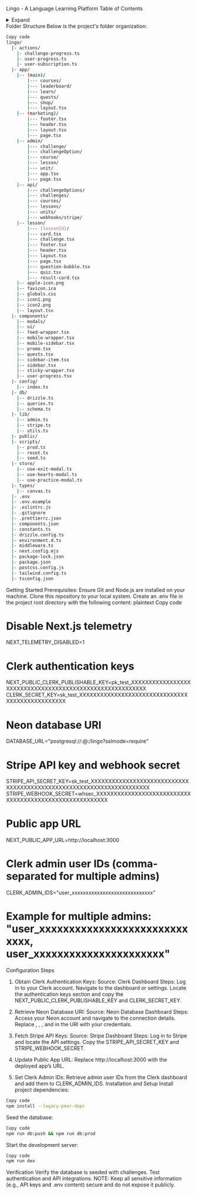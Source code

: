 <a name="readme-top"></a>

Lingo - A Language Learning Platform
Table of Contents
<details> <summary>Expand</summary>
Folder Structure
</details>
Folder Structure
Below is the project's folder organization:

~~~bash
Copy code
lingo/  
  |- actions/  
    |- challenge-progress.ts  
    |- user-progress.ts  
    |- user-subscription.ts  
  |- app/  
    |-- (main)/  
        |--- courses/  
        |--- leaderboard/  
        |--- learn/  
        |--- quests/  
        |--- shop/  
        |--- layout.tsx  
    |-- (marketing)/  
        |--- footer.tsx  
        |--- header.tsx  
        |--- layout.tsx  
        |--- page.tsx  
    |-- admin/  
        |--- challenge/  
        |--- challengeOption/  
        |--- course/  
        |--- lesson/  
        |--- unit/  
        |--- app.tsx  
        |--- page.tsx  
    |-- api/  
        |--- challengeOptions/  
        |--- challenges/  
        |--- courses/  
        |--- lessons/  
        |--- units/  
        |--- webhooks/stripe/  
    |-- lesson/  
        |--- [lessonId]/  
        |--- card.tsx  
        |--- challenge.tsx  
        |--- footer.tsx  
        |--- header.tsx  
        |--- layout.tsx  
        |--- page.tsx  
        |--- question-bubble.tsx  
        |--- quiz.tsx  
        |--- result-card.tsx  
    |-- apple-icon.png  
    |-- favicon.ico  
    |-- globals.css  
    |-- icon1.png  
    |-- icon2.png  
    |-- layout.tsx  
  |- components/  
    |-- modals/  
    |-- ui/  
    |-- feed-wrapper.tsx  
    |-- mobile-wrapper.tsx  
    |-- mobile-sidebar.tsx  
    |-- promo.tsx  
    |-- quests.tsx  
    |-- sidebar-item.tsx  
    |-- sidebar.tsx  
    |-- sticky-wrapper.tsx  
    |-- user-progress.tsx  
  |- config/  
    |-- index.ts  
  |- db/  
    |-- drizzle.ts  
    |-- queries.ts  
    |-- schema.ts  
  |- lib/  
    |-- admin.ts  
    |-- stripe.ts  
    |-- utils.ts  
  |- public/  
  |- scripts/  
    |-- prod.ts  
    |-- reset.ts  
    |-- seed.ts  
  |- store/  
    |-- use-exit-modal.ts  
    |-- use-hearts-modal.ts  
    |-- use-practice-modal.ts  
  |- types/  
    |-- canvas.ts  
  |- .env  
  |- .env.example  
  |- .eslintrc.js  
  |- .gitignore  
  |- .prettierrc.json  
  |- components.json  
  |- constants.ts  
  |- drizzle.config.ts  
  |- environment.d.ts  
  |- middleware.ts  
  |- next.config.mjs  
  |- package-lock.json  
  |- package.json  
  |- postcss.config.js  
  |- tailwind.config.ts  
  |- tsconfig.json
~~~
Getting Started
Prerequisites:
Ensure Git and Node.js are installed on your machine.
Clone this repository to your local system.
Create an .env file in the project root directory with the following content:
plaintext
Copy code


# Disable Next.js telemetry  
NEXT_TELEMETRY_DISABLED=1  

# Clerk authentication keys  
NEXT_PUBLIC_CLERK_PUBLISHABLE_KEY=pk_test_XXXXXXXXXXXXXXXXXXXXXXXXXXXXXXXXXXXXXXXXXXXXXXXXXXXXXXXXX  
CLERK_SECRET_KEY=sk_test_XXXXXXXXXXXXXXXXXXXXXXXXXXXXXXXXXXXXXXXXXXXXXXXX  

# Neon database URI  
DATABASE_URL="postgresql://<user>:<password>@<host>:<post>/lingo?sslmode=require"  

# Stripe API key and webhook secret  
STRIPE_API_SECRET_KEY=sk_test_XXXXXXXXXXXXXXXXXXXXXXXXXXXXXXXXXXXXXXXXXXXXXXXXXXXXXXXXXXXXXXXXXXXXX  
STRIPE_WEBHOOK_SECRET=whsec_XXXXXXXXXXXXXXXXXXXXXXXXXXXXXXXXXXXXXXXXXXXXXXXXXXXXXXXX  

# Public app URL  
NEXT_PUBLIC_APP_URL=http://localhost:3000  

# Clerk admin user IDs (comma-separated for multiple admins)  
CLERK_ADMIN_IDS="user_xxxxxxxxxxxxxxxxxxxxxxxxxxxxx"  
# Example for multiple admins: "user_xxxxxxxxxxxxxxxxxxxxxxxxxxxxx, user_xxxxxxxxxxxxxxxxxxxxxx"  


Configuration Steps
1. Obtain Clerk Authentication Keys:
Source: Clerk Dashboard
Steps:
Log in to your Clerk account.
Navigate to the dashboard or settings.
Locate the authentication keys section and copy the NEXT_PUBLIC_CLERK_PUBLISHABLE_KEY and CLERK_SECRET_KEY.

2. Retrieve Neon Database URI:
Source: Neon Database Dashboard
Steps:
Access your Neon account and navigate to the connection details.
Replace <user>, <password>, <host>, and <port> in the URI with your credentials.

3. Fetch Stripe API Keys:
Source: Stripe Dashboard
Steps:
Log in to Stripe and locate the API settings.
Copy the STRIPE_API_SECRET_KEY and STRIPE_WEBHOOK_SECRET.

4. Update Public App URL:
Replace http://localhost:3000 with the deployed app’s URL.
5. Set Clerk Admin IDs:
Retrieve admin user IDs from the Clerk dashboard and add them to CLERK_ADMIN_IDS.
Installation and Setup
Install project dependencies:

~~~bash
Copy code
npm install --legacy-peer-deps
~~~
Seed the database:

~~~bash
Copy code
npm run db:push && npm run db:prod
~~~
Start the development server:

~~~bash
Copy code
npm run dev
~~~
Verification
Verify the database is seeded with challenges.
Test authentication and API integrations.
NOTE: Keep all sensitive information (e.g., API keys and .env content) secure and do not expose it publicly.
